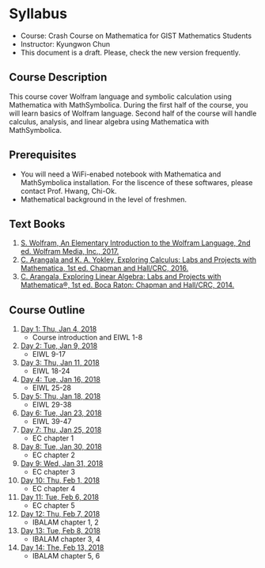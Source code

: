# Syllabus
* Course: Crash Course on Mathematica for GIST Mathematics Students
* Instructor: Kyungwon Chun
* This document is a draft. Please, check the new version frequently.

## Course Description
This course cover Wolfram language and symbolic calculation using Mathematica with MathSymbolica. During the first half of the course, you will learn basics of Wolfram language. Second half of the course will handle calculus, analysis, and linear algebra using Mathematica with MathSymbolica.

## Prerequisites
* You will need a WiFi-enabed notebook with Mathematica and MathSymbolica installation. For the liscence of these softwares, please contact Prof. Hwang, Chi-Ok.
* Mathematical background in the level of freshmen.

## Text Books
1. [S. Wolfram, An Elementary Introduction to the Wolfram Language, 2nd ed. Wolfram Media, Inc., 2017.](https://www.wolfram.com/language/elementary-introduction/)
1. [C. Arangala and K. A. Yokley, Exploring Calculus: Labs and Projects with Mathematica, 1st ed. Chapman and Hall/CRC, 2016.](https://www.crcpress.com/Exploring-Calculus-Labs-and-Projects-with-Mathematica/Arangala-Yokley/p/book/9781498771016)
1. [C. Arangala, Exploring Linear Algebra: Labs and Projects with Mathematica®, 1st ed. Boca Raton: Chapman and Hall/CRC, 2014.](https://www.crcpress.com/Exploring-Linear-Algebra-Labs-and-Projects-with-Mathematica/Arangala/p/book/9781482241495)

## Course Outline
1. [Day 1: Thu, Jan 4, 2018](day01.nb)
    * Course introduction and EIWL 1-8
1. [Day 2: Tue, Jan 9, 2018](day02.nb)
    * EIWL 9-17
1. [Day 3: Thu, Jan 11, 2018](day03.nb)
    * EIWL 18-24
1. [Day 4: Tue, Jan 16, 2018](day04.nb)
    * EIWL 25-28
1. [Day 5: Thu, Jan 18, 2018](day05.nb)
    * EIWL 29-38
1. [Day 6: Tue, Jan 23, 2018](day06.nb)
    * EIWL 39-47
1. [Day 7: Thu, Jan 25, 2018](day07.nb)
    * EC chapter 1
1. [Day 8: Tue, Jan 30, 2018](day08.nb)
    * EC chapter 2
1. [Day 9: Wed, Jan 31, 2018](day09.nb)
    * EC chapter 3
1. [Day 10: Thu, Feb 1, 2018](day10.nb)
    * EC chapter 4
1. [Day 11: Tue, Feb 6, 2018](day11.nb)
    * EC chapter 5
1. [Day 12: Thu, Feb 7, 2018](day12.nb)
    * IBALAM chapter 1, 2
1. [Day 13: Tue, Feb 8, 2018](day13.nb)
    * IBALAM chapter 3, 4
1. [Day 14: The, Feb 13, 2018](day14.nb)
    * IBALAM chapter 5, 6
